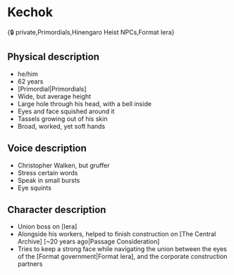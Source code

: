 # Kechok

{🔒 private,Primordials,Hinengaro Heist NPCs,Format Iera}

## **Physical description**
- he/him
- 62 years
- [Primordial|Primordials]
- Wide, but average height
- Large hole through his head, with a bell inside
- Eyes and face squished around it
- Tassels growing out of his skin
- Broad, worked, yet soft hands

## **Voice description**
- Christopher Walken, but gruffer
- Stress certain words
- Speak in small bursts
- Eye squints

## **Character description**
- Union boss on [Iera]
- Alongside his workers, helped to finish construction on [The Central Archive] [~20 years ago|Passage Consideration]
- Tries to keep a strong face while navigating the union between the eyes of the [Format government|Format Iera], and the corporate construction partners
